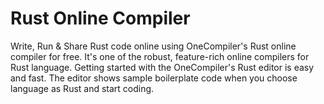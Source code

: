 # Rust Online Compiler

Write, Run & Share Rust code online using OneCompiler's Rust online compiler for free. It's one of the robust, feature-rich online compilers for Rust language. Getting started with the OneCompiler's Rust editor is easy and fast. The editor shows sample boilerplate code when you choose language as Rust and start coding. 
